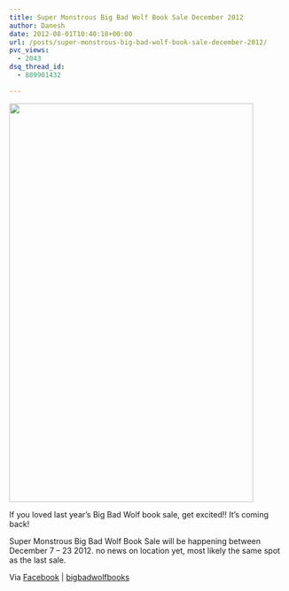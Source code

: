 ```yaml
---
title: Super Monstrous Big Bad Wolf Book Sale December 2012
author: Danesh
date: 2012-08-01T10:40:18+00:00
url: /posts/super-monstrous-big-bad-wolf-book-sale-december-2012/
pvc_views:
  - 2043
dsq_thread_id:
  - 889901432

---
```

<a href="/posts/super-monstrous-big-bad-wolf-book-sale-december-2012/smbbws/" rel="attachment wp-att-2984"><img loading="lazy" class="alignnone size-full wp-image-2984" title="smbbws" src="/wp-content/uploads/2012/08/smbbws.jpg" alt="" width="440" height="720" /></a>

If you loved last year&#8217;s Big Bad Wolf book sale, get excited!! It&#8217;s coming back!

Super Monstrous Big Bad Wolf Book Sale will be happening between December 7 &#8211; 23 2012. no news on location yet, most likely the same spot as the last sale.

Via [Facebook][1] | [bigbadwolfbooks][2]

 [1]: https://www.facebook.com/bbwbooks
 [2]: http://www.bigbadwolfbooks.com/